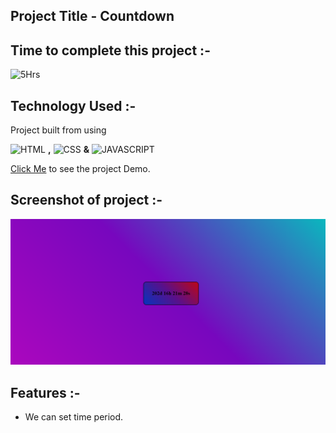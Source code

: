 ## **Project Title** - Countdown

##  Time to complete this project :-
![5Hrs](https://img.shields.io/badge/2-Hrs-green)


## Technology Used :-

Project  built from using

![HTML](https://img.shields.io/badge/HTML5-orange) 
**,**
![CSS](https://img.shields.io/badge/CSS3-blue)
**&**
![JAVASCRIPT](https://img.shields.io/badge/JAVASCRIPT-yellow)

[Click Me](https://countdown-khushal.netlify.app/) to see the project Demo.



## Screenshot of  project :-
![screenshot](./countdown.png)




## Features :-

- We can set time period.

